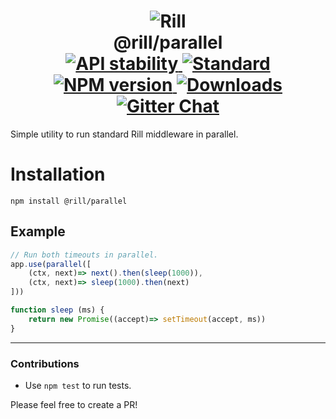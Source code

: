 <h1 align="center">
  <!-- Logo -->
  <img src="https://raw.githubusercontent.com/rill-js/rill/master/Rill-Icon.jpg" alt="Rill"/>
  <br/>
  @rill/parallel
	<br/>

  <!-- Stability -->
  <a href="https://nodejs.org/api/documentation.html#documentation_stability_index">
    <img src="https://img.shields.io/badge/stability-stable-brightgreen.svg?style=flat-square" alt="API stability"/>
  </a>
  <!-- Standard -->
  <a href="https://github.com/feross/standard">
    <img src="https://img.shields.io/badge/code%20style-standard-brightgreen.svg?style=flat-square" alt="Standard"/>
  </a>
  <!-- NPM version -->
  <a href="https://npmjs.org/package/@rill/parallel">
    <img src="https://img.shields.io/npm/v/@rill/parallel.svg?style=flat-square" alt="NPM version"/>
  </a>
  <!-- Downloads -->
  <a href="https://npmjs.org/package/@rill/parallel">
    <img src="https://img.shields.io/npm/dm/@rill/parallel.svg?style=flat-square" alt="Downloads"/>
  </a>
  <!-- Gitter Chat -->
  <a href="https://gitter.im/rill-js/rill">
    <img src="https://img.shields.io/gitter/room/rill-js/rill.svg?style=flat-square" alt="Gitter Chat"/>
  </a>
</h1>

Simple utility to run standard Rill middleware in parallel.

# Installation

```console
npm install @rill/parallel
```

## Example

```js
// Run both timeouts in parallel.
app.use(parallel([
	(ctx, next)=> next().then(sleep(1000)),
	(ctx, next)=> sleep(1000).then(next)
]))

function sleep (ms) {
	return new Promise((accept)=> setTimeout(accept, ms))
}
```

---

### Contributions

* Use `npm test` to run tests.

Please feel free to create a PR!
